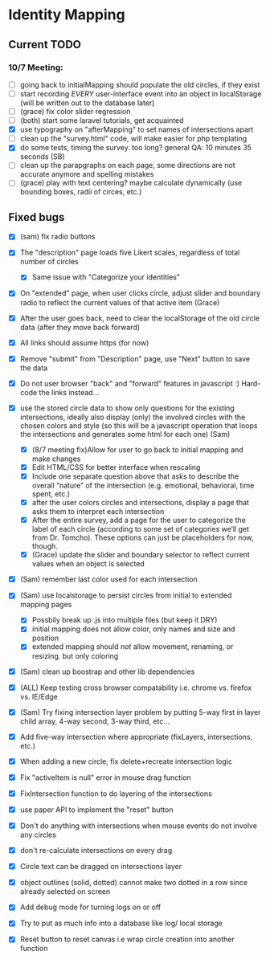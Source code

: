 # Identity Mapping

## Current TODO

### 10/7 Meeting:
  - [ ] going back to initialMapping should populate the old circles, if they exist
  - [ ] start recording *EVERY* user-interface event into an object in localStorage (will be written out to the database later)
  - [ ] (grace) fix color slider regression
  - [ ] (both) start some laravel tutorials, get acquainted
  - [x] use typography on "afterMapping" to set names of intersections apart
  - [ ] clean up the "survey.html" code, will make easier for php templating
  - [x] do some tests, timing the survey. too long? general QA:  10 minutes 35 seconds (SB)
  - [ ] clean up the parapgraphs on each page, some directions are not accurate anymore and spelling mistakes
  - [ ] (grace) play with text centering? maybe calculate dynamically (use bounding boxes, radii of circes, etc.)
## Fixed bugs
  - [x] (sam) fix radio buttons
  - [X] The "description" page loads five Likert scales, regardless of total number of circles
    - [x] Same issue with "Categorize your identities"
  - [x] On "extended" page, when user clicks circle, adjust slider and boundary radio to reflect the current values of that active item (Grace)
  - [x] After the user goes back, need to clear the localStorage of the old circle data (after they move back forward)
  - [x] All links should assume https (for now)
  - [x] Remove "submit" from "Description" page, use "Next" button to save the data
- [x] Do not user browser "back" and "forward" features in javascript :) Hard-code the links instead...
 - [x] use the stored circle data to show only questions for the existing intersections, ideally also display (only) the involved circles with the chosen colors and style (so this will be a javascript operation that loops the intersections and generates some html for each one) (Sam)
   - [x] (8/7 meeting fix)Allow for user to go back to initial mapping and make changes
   - [x] Edit HTML/CSS for better interface when rescaling
   - [x] Include one separate question above that asks to describe the overall “nature” of the intersection (e.g. emotional, behavioral, time spent, etc.)
   - [x] after the user colors circles and intersections, display a page that asks them to interpret each intersection
   - [x] After the entire survey, add a page for the user to categorize the label of each circle (according to some set of categories we’ll get from Dr. Tomcho). These options can just be placeholders for now, though.
   - [x] (Grace) update the slider and boundary selector to reflect current values when an object is selected
  - [x] (Sam) remember last color used for each intersection
  - [x] (Sam) use localstorage to persist circles from initial to extended mapping pages
    - [x] Possbily break up .js into multiple files (but keep it DRY)
    - [x] initial mapping does not allow color, only names and size and position
    - [x] extended mapping should *not* allow movement, renaming, or resizing. but only coloring 
  - [x] (Sam) clean up boostrap and other lib dependencies
  - [x] (ALL) Keep testing cross browser compatability i.e. chrome vs. firefox vs. IE/Edge
  - [x] (Sam) Try fixing intersection layer problem by putting 5-way first in layer child array, 4-way second, 3-way third, etc...
  - [x] Add five-way intersection where appropriate (fixLayers, intersections, etc.)
  - [x] When adding a new circle, fix delete+recreate intersection logic
  - [x] Fix "activeItem is null" error in mouse drag function
  - [x] FixIntersection function to do layering of the intersections
  - [x] use paper API to implement the "reset" button
  - [x] Don't do anything with intersections when mouse events do not involve any circles
  - [x] don't re-calculate intersections on every drag
  - [x] Circle text can be dragged on intersections layer
  - [x] object outlines (solid, dotted) cannot make two dotted in a row since already selected on screen
  - [x] Add debug mode for turning logs on or off
  - [x] Try to put as much info into a database like log/ local storage
  - [x] Reset button to reset canvas i.e wrap circle creation into another function


